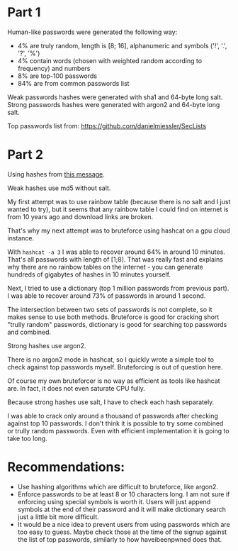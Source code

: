 # Part 1

Human-like passwords were generated the following way:
- 4% are truly random, length is [8; 16], alphanumeric and symbols ('!', '.', '?', '%')
- 4% contain words (chosen with weighted random according to frequency) and numbers
- 8% are top-100 passwords
- 84% are from common passwords list

Weak passwords hashes were generated with sha1 and 64-byte long salt.\
Strong passwords hashes were generated with argon2 and 64-byte long salt.

Top passwords list from: https://github.com/danielmiessler/SecLists

# Part 2

Using hashes from [this message](https://t.me/c/1664103404/842).

Weak hashes use md5 without salt.

My first attempt was to use rainbow table (because there is no salt and I just wanted to try), but it seems that
any rainbow table I could find on internet is from 10 years ago and download links are broken.

That's why my next attempt was to bruteforce using hashcat on a gpu cloud instance.

With `hashcat -a 3` I was able to recover around 64% in around 10 minutes. That's all passwords with length of [1;8].
That was really fast and explains why there are no rainbow tables on the internet - you can generate hundreds of
gigabytes of hashes in 10 minutes yourself.

Next, I tried to use a dictionary (top 1 million passwords from previous part). I was able to recover around 73% of
passwords in around 1 second.

The intersection between two sets of passwords is not complete, so it makes sense to use both methods. Bruteforce is
good for cracking short "trully random" passwords, dictionary is good for searching top passwords and combined.

Strong hashes use argon2.

There is no argon2 mode in hashcat, so I quickly wrote a simple tool to check against top passwords myself.
Bruteforcing is out of question here.

Of course my own bruteforcer is no way as efficient as tools like hashcat are. In fact, it does not even saturate CPU
fully.

Because strong hashes use salt, I have to check each hash separately.

I was able to crack only around a thousand of passwords after checking against top 10 passwords.
I don't think it is possible to try some combined or trully random passwords. Even with efficient implementation it
is going to take too long.

# Recommendations:
- Use hashing algorithms which are difficult to bruteforce, like argon2.
- Enforce passwords to be at least 8 or 10 characters long. I am not sure if enforcing using special symbols is worth
it. Users will just append symbols at the end of their password and it will make dictionary search just a little bit
more difficult.
- It would be a nice idea to prevent users from using passwords which are too easy to guess. Maybe check those at the
time of the signup against the list of top passwords, similarly to how haveibeenpwned does that.